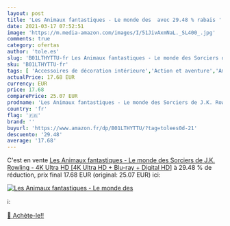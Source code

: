 ```yaml
---
layout: post
title: 'Les Animaux fantastiques - Le monde des  avec 29.48 % rabais '
date: 2021-03-17 07:52:51
image: 'https://m.media-amazon.com/images/I/51JivAxmNaL._SL400_.jpg'
comments: true
category: ofertas
author: 'tole.es'
slug: 'B01LTHYTTU-fr Les Animaux fantastiques - Le monde des Sorciers de J.K....'
sku: 'B01LTHYTTU-fr'
tags: [ 'Accessoires de décoration intérieure','Action et aventure','Ameublement et décoration','Batteurs','Batteurs sur socle','Blu-ray','Casseroles, plats et poêles','Chauffage et climatisation','Cocottes','Cocottes et plats de cuisson','Cuisine et Maison','DVD et Blu-ray','Décoration de la maison','Décorations murales','Déshumidificateurs','Fantastique','Featured Categories','Films','Jeux de construction','Jeux et Jouets','Jeux et jouets','Mixeurs, batteurs et robots multifonctions','Petit électroménager', ]
actualPrice: 17.68 EUR
currency: EUR
price: 17.68
comparePrice: 25.07 EUR
prodname: 'Les Animaux fantastiques - Le monde des Sorciers de J.K. Rowling - 4K Ultra HD [4K Ultra HD + Blu-ray + Digital HD]'
country: 'fr'
flag: '🇫🇷'
brand: ''
buyurl: 'https://www.amazon.fr/dp/B01LTHYTTU/?tag=tolees0d-21'
descuento: '29.48'
average: '17.68'
---
```


C'est en vente [Les Animaux fantastiques - Le monde des Sorciers de J.K. Rowling - 4K Ultra HD [4K Ultra HD + Blu-ray + Digital HD]](https://www.amazon.fr/dp/B01LTHYTTU/?tag=tolees0d-21)  à  29.48 % de réduction, prix final  17.68 EUR (original: 25.07 EUR) ici:

[![Les Animaux fantastiques - Le monde des ](https://m.media-amazon.com/images/I/51JivAxmNaL._SL400_.jpg)](https://www.amazon.fr/dp/B01LTHYTTU/?tag=tolees0d-21)

ℹ️:


[🛒 Achète-le!!](https://www.amazon.fr/dp/B01LTHYTTU/?tag=tolees0d-21)
